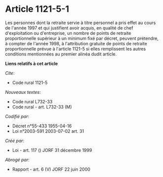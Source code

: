 # Article 1121-5-1

Les personnes dont la retraite servie à titre personnel a pris effet au cours de l'année 1997 et qui justifient avoir acquis,
en qualité de chef d'exploitation ou d'entreprise, un nombre de points de retraite proportionnelle supérieur à un minimum
fixé par décret, peuvent prétendre, à compter de l'année 1998, à l'attribution gratuite de points de retraite proportionnelle
prévue à l'article 1121-5 si elles remplissent les autres conditions mentionnées au premier alinéa dudit article.

**Liens relatifs à cet article**

_Cite_:

  - Code rural 1121-5

_Nouveaux textes_:

  - Code rural L732-33
  - Code rural - art. L732-33 (M)

_Codifié par_:

  - Décret n°55-433 1955-04-16
  - Loi n°2003-591 2003-07-02 art. 31

_Créé par_:

  - Loi - art. 117 () JORF 31 décembre 1999

_Abrogé par_:

  - Rapport - art. 6 (V) JORF 22 juin 2000
